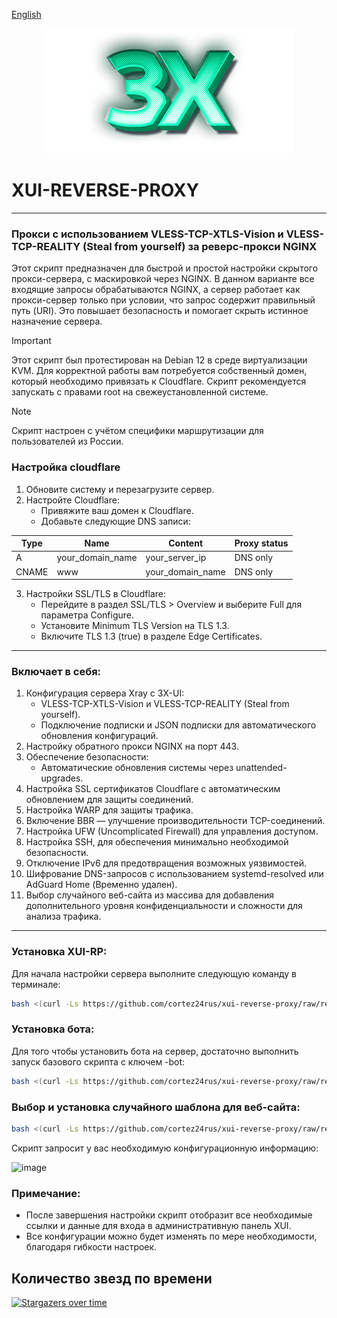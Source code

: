 [English](/README.md)
<p align="center"><a href="#"><img src="./media/3X-UI.png" alt="Image"></a></p>

# XUI-REVERSE-PROXY

-----

### Прокси с использованием  VLESS-TCP-XTLS-Vision и VLESS-TCP-REALITY (Steal from yourself) за реверс-прокси NGINX
Этот скрипт предназначен для быстрой и простой настройки скрытого прокси-сервера, с маскировкой через NGINX. В данном варианте все входящие запросы обрабатываются NGINX, а сервер работает как прокси-сервер только при условии, что запрос содержит правильный путь (URI). Это повышает безопасность и помогает скрыть истинное назначение сервера.

> [!IMPORTANT]
> Этот скрипт был протестирован на Debian 12 в среде виртуализации KVM. Для корректной работы вам потребуется собственный домен, который необходимо привязать к Cloudflare. Скрипт рекомендуется запускать с правами root на свежеустановленной системе.

> [!NOTE]
> Скрипт настроен с учётом специфики маршрутизации для пользователей из России.

### Настройка cloudflare
1. Обновите систему и перезагрузите сервер.
2. Настройте Cloudflare:
   - Привяжите ваш домен к Cloudflare.
   - Добавьте следующие DNS записи:

| Type  | Name             | Content          | Proxy status  |
| ----- | ---------------- | ---------------- | ------------- |
| A     | your_domain_name | your_server_ip   | DNS only      |
| CNAME | www              | your_domain_name | DNS only      |
   
3. Настройки SSL/TLS в Cloudflare:
   - Перейдите в раздел SSL/TLS > Overview и выберите Full для параметра Configure.
   - Установите Minimum TLS Version на TLS 1.3.
   - Включите TLS 1.3 (true) в разделе Edge Certificates.

-----

### Включает в себя:
  
1. Конфигурация сервера Xray с 3X-UI:
   - VLESS-TCP-XTLS-Vision и VLESS-TCP-REALITY (Steal from yourself).
   - Подключение подписки и JSON подписки для автоматического обновления конфигураций.
2. Настройку обратного прокси NGINX на порт 443.
3. Обеспечение безопасности:
   - Автоматические обновления системы через unattended-upgrades.
4. Настройка SSL сертификатов Cloudflare с автоматическим обновлением для защиты соединений.
5. Настройка WARP для защиты трафика.
6. Включение BBR — улучшение производительности TCP-соединений.
7. Настройка UFW (Uncomplicated Firewall) для управления доступом.
8. Настройка SSH, для обеспечения минимально необходимой безопасности.
9. Отключение IPv6 для предотвращения возможных уязвимостей.
10. Шифрование DNS-запросов с использованием systemd-resolved или AdGuard Home (Временно удален).
11. Выбор случайного веб-сайта из массива для добавления дополнительного уровня конфиденциальности и сложности для анализа трафика.
-----

### Установка XUI-RP:

Для начала настройки сервера выполните следующую команду в терминале:
```sh
bash <(curl -Ls https://github.com/cortez24rus/xui-reverse-proxy/raw/refs/heads/main/xui-rp-install-server.sh)
```

### Установка бота:

Для того чтобы установить бота на сервер, достаточно выполнить запуск базового скрипта с ключем -bot:
```sh
bash <(curl -Ls https://github.com/cortez24rus/xui-reverse-proxy/raw/refs/heads/main/xui-rp-install-server.sh) -bot
```

### Выбор и установка случайного шаблона для веб-сайта:
```sh
bash <(curl -Ls https://github.com/cortez24rus/xui-reverse-proxy/raw/refs/heads/main/xui-rp-random-site.sh)
```

Скрипт запросит у вас необходимую конфигурационную информацию:

![image](https://github.com/user-attachments/assets/dc60caee-1b01-40c9-a344-e0a67ebfc2ee)

### Примечание: 
- После завершения настройки скрипт отобразит все необходимые ссылки и данные для входа в административную панель XUI.
- Все конфигурации можно будет изменять по мере необходимости, благодаря гибкости настроек.

## Количество звезд по времени
[![Stargazers over time](https://starchart.cc/cortez24rus/xui-reverse-proxy.svg?variant=adaptive)](https://starchart.cc/cortez24rus/xui-reverse-proxy)
